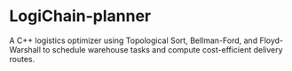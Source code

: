 # LogiChain-planner
A C++ logistics optimizer using Topological Sort, Bellman-Ford, and Floyd-Warshall to schedule warehouse tasks and compute cost-efficient delivery routes.
